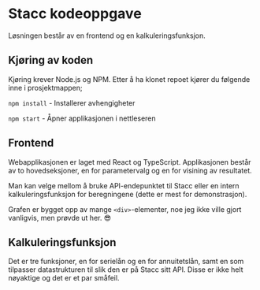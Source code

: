 # Stacc kodeoppgave

Løsningen består av en frontend og en kalkuleringsfunksjon.

## Kjøring av koden

Kjøring krever Node.js og NPM. Etter å ha klonet repoet kjører du følgende inne i prosjektmappen;

`npm install` - Installerer avhengigheter

`npm start` - Åpner applikasjonen i nettleseren

## Frontend

Webapplikasjonen er laget med React og TypeScript. Applikasjonen består av to hovedseksjoner, en for parametervalg og en for visining av resultatet.

Man kan velge mellom å bruke API-endepunktet til Stacc eller en intern kalkuleringsfunksjon for beregningene (dette er mest for demonstrasjon).

Grafen er bygget opp av mange `<div>`-elementer, noe jeg ikke ville gjort vanligvis, men prøvde ut her. 😎

## Kalkuleringsfunksjon

Det er tre funksjoner, en for serielån og en for annuitetslån, samt en som tilpasser datastrukturen til slik den er på Stacc sitt API. Disse er ikke helt nøyaktige og det er et par småfeil.
